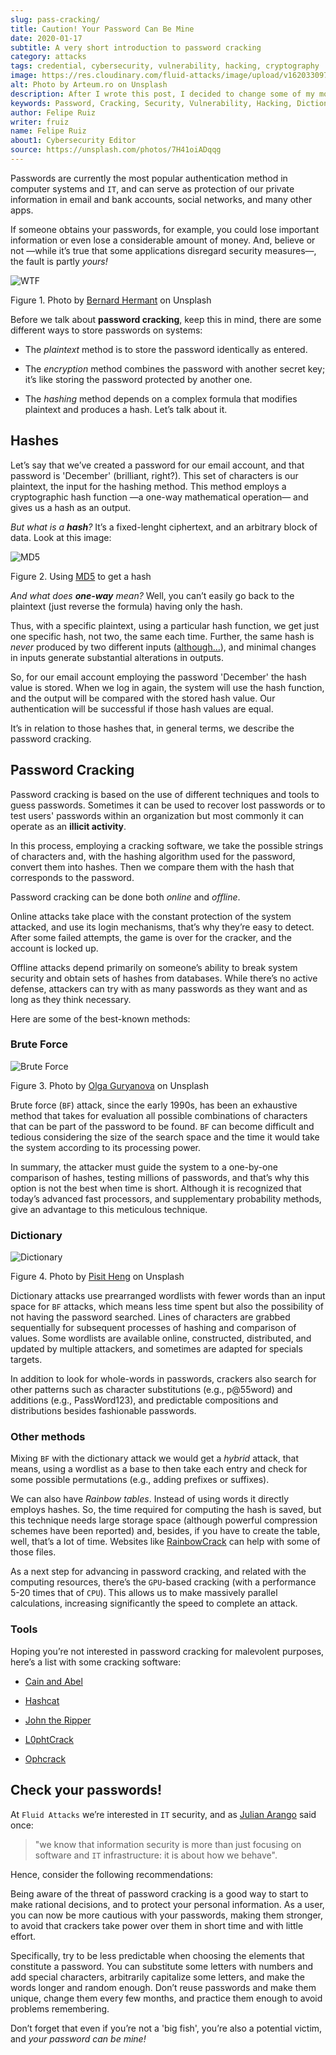 ```yaml
---
slug: pass-cracking/
title: Caution! Your Password Can Be Mine
date: 2020-01-17
subtitle: A very short introduction to password cracking
category: attacks
tags: credential, cybersecurity, vulnerability, hacking, cryptography
image: https://res.cloudinary.com/fluid-attacks/image/upload/v1620330973/blog/pass-cracking/cover_wslpjd.webp
alt: Photo by Arteum.ro on Unsplash
description: After I wrote this post, I decided to change some of my most important passwords, and after you read it, we think you might want to modify your passwords too.
keywords: Password, Cracking, Security, Vulnerability, Hacking, Dictionary, Brute Force, Ethical Hacking, Pentesting
author: Felipe Ruiz
writer: fruiz
name: Felipe Ruiz
about1: Cybersecurity Editor
source: https://unsplash.com/photos/7H41oiADqqg
---
```


Passwords are currently the most popular authentication method in
computer systems and `IT`, and can serve as protection of our private
information in email and bank accounts, social networks, and many other
apps.

If someone obtains your passwords, for example, you could lose important
information or even lose a considerable amount of money. And, believe or
not —while it’s true that some applications disregard security
measures—, the fault is partly *yours\!*

<div class="imgblock">

![WTF](https://res.cloudinary.com/fluid-attacks/image/upload/v1620330972/blog/pass-cracking/wtf_mofm5i.webp)

<div class="title">

Figure 1. Photo by [Bernard Hermant](https://unsplash.com/@bernardhermant) on Unsplash

</div>

</div>

Before we talk about **password cracking**, keep this in mind, there are
some different ways to store passwords on systems:

- The *plaintext* method is to store the password identically as
  entered.

- The *encryption* method combines the password with another secret
  key; it’s like storing the password protected by another one.

- The *hashing* method depends on a complex formula that modifies
  plaintext and produces a hash. Let’s talk about it.

## Hashes

Let’s say that we’ve created a password for our email account, and that
password is 'December' (brilliant, right?). This set of characters is
our plaintext, the input for the hashing method. This method employs a
cryptographic hash function —a one-way mathematical operation— and gives
us a hash as an output.

*But what is a **hash**?* It’s a fixed-lenght ciphertext, and an
arbitrary block of data. Look at this image:

<div class="imgblock">

![MD5](https://res.cloudinary.com/fluid-attacks/image/upload/v1620330971/blog/pass-cracking/md5_ptpf4y.webp)

<div class="title">

Figure 2. Using [MD5](http://md5-hash-online.waraxe.us/) to get a hash

</div>

</div>

*And what does **one-way** mean?* Well, you can’t easily go back to the
plaintext (just reverse the formula) having only the hash.

Thus, with a specific plaintext, using a particular hash function, we
get just one specific hash, not two, the same each time. Further, the
same hash is *never* produced by two different inputs
([although…​](https://crypto.stackexchange.com/questions/1434/are-there-two-known-strings-which-have-the-same-md5-hash-value)),
and minimal changes in inputs generate substantial alterations in
outputs.

So, for our email account employing the password 'December' the hash
value is stored. When we log in again, the system will use the hash
function, and the output will be compared with the stored hash value.
Our authentication will be successful if those hash values are equal.

It’s in relation to those hashes that, in general terms, we describe the
password cracking.

## Password Cracking

Password cracking is based on the use of different techniques and tools
to guess passwords. Sometimes it can be used to recover lost passwords
or to test users' passwords within an organization but most commonly it
can operate as an **illicit activity**.

In this process, employing a cracking software, we take the possible
strings of characters and, with the hashing algorithm used for the
password, convert them into hashes. Then we compare them with the hash
that corresponds to the password.

Password cracking can be done both *online* and *offline*.

Online attacks take place with the constant protection of the system
attacked, and use its login mechanisms, that’s why they’re easy to
detect. After some failed attempts, the game is over for the cracker,
and the account is locked up.

Offline attacks depend primarily on someone’s ability to break system
security and obtain sets of hashes from databases. While there’s no
active defense, attackers can try with as many passwords as they want
and as long as they think necessary.

Here are some of the best-known methods:

### Brute Force

<div class="imgblock">

![Brute Force](https://res.cloudinary.com/fluid-attacks/image/upload/v1620330972/blog/pass-cracking/bf_fwytnv.webp)

<div class="title">

Figure 3. Photo by [Olga Guryanova](https://unsplash.com/@designer4u) on Unsplash

</div>

</div>

Brute force (`BF`) attack, since the early 1990s, has been an exhaustive
method that takes for evaluation all possible combinations of characters
that can be part of the password to be found. `BF` can become difficult
and tedious considering the size of the search space and the time it
would take the system according to its processing power.

In summary, the attacker must guide the system to a one-by-one
comparison of hashes, testing millions of passwords, and that’s why this
option is not the best when time is short. Although it is recognized
that today’s advanced fast processors, and supplementary probability
methods, give an advantage to this meticulous technique.

### Dictionary

<div class="imgblock">

![Dictionary](https://res.cloudinary.com/fluid-attacks/image/upload/v1620330972/blog/pass-cracking/dct_r1wei0.webp)

<div class="title">

Figure 4. Photo by [Pisit Heng](https://unsplash.com/@pisitheng) on Unsplash

</div>

</div>

Dictionary attacks use prearranged wordlists with fewer words than an
input space for `BF` attacks, which means less time spent but also the
possibility of not having the password searched. Lines of characters are
grabbed sequentially for subsequent processes of hashing and comparison
of values. Some wordlists are available online, constructed,
distributed, and updated by multiple attackers, and sometimes are
adapted for specials targets.

In addition to look for whole-words in passwords, crackers also search
for other patterns such as character substitutions (e.g., p@55word) and
additions (e.g., PassWord123), and predictable compositions and
distributions besides fashionable passwords.

### Other methods

Mixing `BF` with the dictionary attack we would get a *hybrid* attack,
that means, using a wordlist as a base to then take each entry and check
for some possible permutations (e.g., adding prefixes or suffixes).

We can also have *Rainbow tables*. Instead of using words it directly
employs hashes. So, the time required for computing the hash is saved,
but this technique needs large storage space (although powerful
compression schemes have been reported) and, besides, if you have to
create the table, well, that’s a lot of time. Websites like
[RainbowCrack](http://project-rainbowcrack.com/) can help with some of
those files.

As a next step for advancing in password cracking, and related with the
computing resources, there’s the `GPU`-based cracking (with a
performance 5-20 times that of `CPU`). This allows us to make massively
parallel calculations, increasing significantly the speed to complete an
attack.

### Tools

Hoping you’re not interested in password cracking for malevolent
purposes, here’s a list with some cracking software:

- [Cain and Abel](https://softfamous.com/cain-abel/)

- [Hashcat](http://hashcat.net/oclhashcat-plus/)

- [John the Ripper](http://www.openwall.com/john/)

- [L0phtCrack](https://www.l0phtcrack.com/)

- [Ophcrack](https://ophcrack.sourceforge.io/)

## Check your passwords!

At `Fluid Attacks` we’re interested in `IT` security, and as [Julian
Arango](../do-not-read/) said once:

> "we know that information security is more than just focusing on
> software and `IT` infrastructure: it is about how we behave".

Hence, consider the following recommendations:

Being aware of the threat of password cracking is a good way to start to
make rational decisions, and to protect your personal information. As a
user, you can now be more cautious with your passwords, making them
stronger, to avoid that crackers take power over them in short time and
with little effort.

Specifically, try to be less predictable when choosing the elements that
constitute a password. You can substitute some letters with numbers and
add special characters, arbitrarily capitalize some letters, and make
the words longer and random enough. Don’t reuse passwords and make them
unique, change them every few months, and practice them enough to avoid
problems remembering.

Don’t forget that even if you’re not a 'big fish', you’re also a
potential victim, and *your password can be mine\!*

